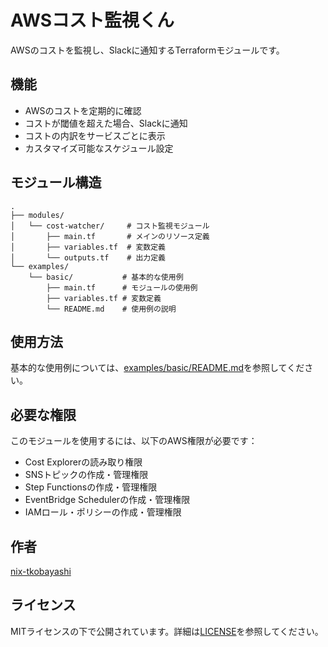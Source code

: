 # AWSコスト監視くん

AWSのコストを監視し、Slackに通知するTerraformモジュールです。

## 機能

- AWSのコストを定期的に確認
- コストが閾値を超えた場合、Slackに通知
- コストの内訳をサービスごとに表示
- カスタマイズ可能なスケジュール設定

## モジュール構造

```
.
├── modules/
│   └── cost-watcher/     # コスト監視モジュール
│       ├── main.tf       # メインのリソース定義
│       ├── variables.tf  # 変数定義
│       └── outputs.tf    # 出力定義
└── examples/
    └── basic/           # 基本的な使用例
        ├── main.tf      # モジュールの使用例
        ├── variables.tf # 変数定義
        └── README.md    # 使用例の説明
```

## 使用方法

基本的な使用例については、[examples/basic/README.md](examples/basic/README.md)を参照してください。

## 必要な権限

このモジュールを使用するには、以下のAWS権限が必要です：

- Cost Explorerの読み取り権限
- SNSトピックの作成・管理権限
- Step Functionsの作成・管理権限
- EventBridge Schedulerの作成・管理権限
- IAMロール・ポリシーの作成・管理権限

## 作者

[nix-tkobayashi](https://github.com/nix-tkobayashi)

## ライセンス

MITライセンスの下で公開されています。詳細は[LICENSE](LICENSE)を参照してください。